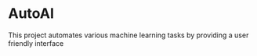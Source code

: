 # AutoAI
This project automates various machine learning tasks by providing a user friendly interface
